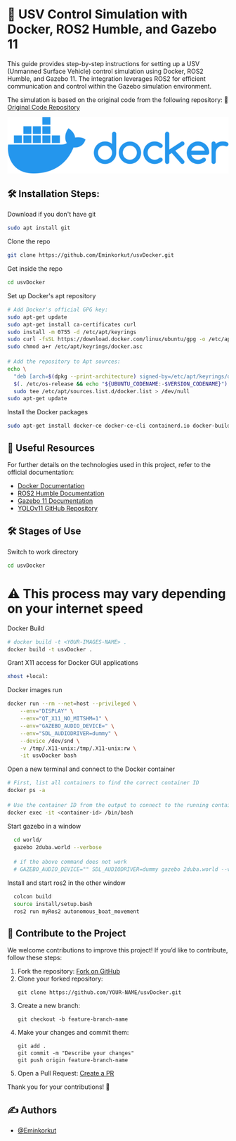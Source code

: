 # 🚢 USV Control Simulation with Docker, ROS2 Humble, and Gazebo 11

This guide provides step-by-step instructions for setting up a USV (Unmanned Surface Vehicle) control simulation using Docker, ROS2 Humble, and Gazebo 11. The integration leverages ROS2 for efficient communication and control within the Gazebo simulation environment.

The simulation is based on the original code from the following repository:
🔗 [Original Code Repository](https://github.com/Eminkorkut/rosHumbleGazebo11USV)




<p align="center">
  <img src="https://github.com/Eminkorkut/usvDocker/blob/main/image/docker-logo.png" alt="Gazebo 11" width="800"/>
</p>


<h2>🛠️ Installation Steps:</h2>

<p1>Download if you don't have git</p1>
```bash
sudo apt install git
```

<p1>Clone the repo</p1>
```bash
git clone https://github.com/Eminkorkut/usvDocker.git
```

<p1>Get inside the repo</p1>
```bash
cd usvDocker
```

<p1>Set up Docker's apt repository</p1>
```bash
# Add Docker's official GPG key:
sudo apt-get update
sudo apt-get install ca-certificates curl
sudo install -m 0755 -d /etc/apt/keyrings
sudo curl -fsSL https://download.docker.com/linux/ubuntu/gpg -o /etc/apt/keyrings/docker.asc
sudo chmod a+r /etc/apt/keyrings/docker.asc

# Add the repository to Apt sources:
echo \
  "deb [arch=$(dpkg --print-architecture) signed-by=/etc/apt/keyrings/docker.asc] https://download.docker.com/linux/ubuntu \
  $(. /etc/os-release && echo "${UBUNTU_CODENAME:-$VERSION_CODENAME}") stable" | \
  sudo tee /etc/apt/sources.list.d/docker.list > /dev/null
sudo apt-get update
```

<p1>Install the Docker packages</p1>
```bash
sudo apt-get install docker-ce docker-ce-cli containerd.io docker-buildx-plugin docker-compose-plugin
```

<h2>🔗 Useful Resources</h2>
<p>For further details on the technologies used in this project, refer to the official documentation:</p>
<ul>
  <li><a href="https://docs.docker.com/" target="_blank">Docker Documentation</a></li>
  <li><a href="https://docs.ros.org/en/humble/" target="_blank">ROS2 Humble Documentation</a></li>
  <li><a href="https://classic.gazebosim.org/tutorials?tut=install_ubuntu" target="_blank">Gazebo 11 Documentation</a></li>
  <li><a href="https://github.com/ultralytics/ultralytics" target="_blank">YOLOv11 GitHub Repository</a></li>
</ul>

<h2>🛠️ Stages of Use</h2>

<p1>Switch to work directory</p1>
```bash
cd usvDocker
```

# ⚠️ This process may vary depending on your internet speed
<p1>Docker Build</p1>
```bash
# docker build -t <YOUR-IMAGES-NAME> .
docker build -t usvDocker .
```

<p1>Grant X11 access for Docker GUI applications</p1>
```bash
xhost +local:
```

<p1>Docker images run</p1>
```bash
docker run --rm --net=host --privileged \
    --env="DISPLAY" \
    --env="QT_X11_NO_MITSHM=1" \
    --env="GAZEBO_AUDIO_DEVICE=" \
    --env="SDL_AUDIODRIVER=dummy" \
    --device /dev/snd \
    -v /tmp/.X11-unix:/tmp/.X11-unix:rw \
    -it usvDocker bash
```

<p1>Open a new terminal and connect to the Docker container</p1>
```bash
# First, list all containers to find the correct container ID
docker ps -a

# Use the container ID from the output to connect to the running container
docker exec -it <container-id> /bin/bash
```

<p1>Start gazebo in a window</p1>
```bash
  cd world/
  gazebo 2duba.world --verbose

  # if the above command does not work
  # GAZEBO_AUDIO_DEVICE="" SDL_AUDIODRIVER=dummy gazebo 2duba.world --verbose
```

<p1>Install and start ros2 in the other window</p1>
```bash
  colcon build
  source install/setup.bash
  ros2 run myRos2 autonomous_boat_movement 
```




<h2>🤝 Contribute to the Project</h2>
<p>We welcome contributions to improve this project! If you’d like to contribute, follow these steps:</p>
<ol>
  <li>Fork the repository: <a href="https://github.com/Eminkorkut/usvDocker/fork" target="_blank">Fork on GitHub</a></li>
  <li>Clone your forked repository:</li>
  <pre><code>git clone https://github.com/YOUR-NAME/usvDocker.git</code></pre>
  <li>Create a new branch:</li>
  <pre><code>git checkout -b feature-branch-name</code></pre>
  <li>Make your changes and commit them:</li>
  <pre><code>git add .
git commit -m "Describe your changes"
git push origin feature-branch-name</code></pre>
  <li>Open a Pull Request: <a href="https://github.com/Eminkorkut/usvDocker/pulls" target="_blank">Create a PR</a></li>
</ol>
<p>Thank you for your contributions! 🚀</p>


  
## ✍️ Authors

- [@Eminkorkut](https://github.com/Eminkorkut)

